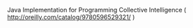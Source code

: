 Java Implementation for Programming Collective Intelligence ( http://oreilly.com/catalog/9780596529321/ )

